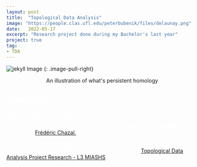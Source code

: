 ```yaml
---
layout: post
title:  "Topological Data Analysis"
image: "https://people.clas.ufl.edu/peterbubenik/files/delaunay.png"
date:   2022-05-17
excerpt: "Research project done during my Bachelor's last year"
project: true
tag:
- TDA
---
```


![jekyll Image](https://people.clas.ufl.edu/peterbubenik/files/delaunay.png)
{: .image-pull-right}

<center>An illustration of what's persistent homology</center>

## <FONT COLOR=white>About TDA :

<u><b><FONT COLOR=white>Topological Data Analysis</b></u> is a very recent field in data science.

<FONT COLOR=white>First researches began in 2000 and are mostly directed by an <b>INRIA</b> researcher <a href="https://geometrica.saclay.inria.fr/team/Fred.Chazal/">Frédéric Chazal.</a>

<FONT COLOR=white>It consists in deducing with several math concept some information about <u>the shape of our data</u>.
<FONT COLOR=white>Please take a look at my work:
<a href="../assets/img/pdf/TER.pdf" download>Topological Data Analysis Project Research - L3 MIASHS</a>